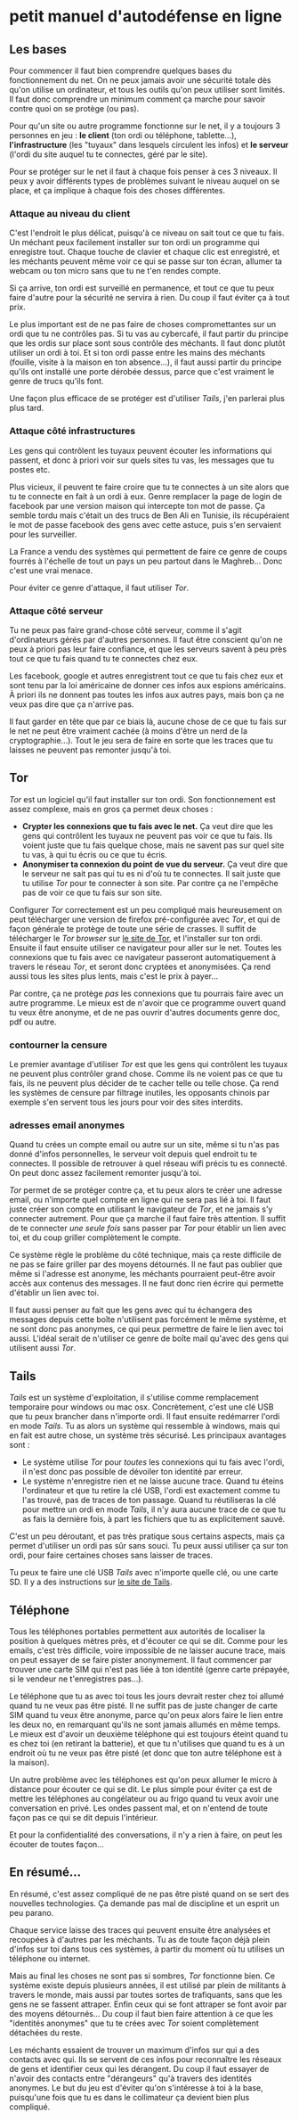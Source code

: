# petit manuel d'autodéfense en ligne

## Les bases

Pour commencer il faut bien comprendre quelques bases du fonctionnement du net.
On ne peux jamais avoir une sécurité totale dès qu'on utilise un ordinateur, et tous les outils qu'on peux utiliser sont limités.
Il faut donc comprendre un minimum comment ça marche pour savoir contre quoi on se protège (ou pas).

Pour qu'un site ou autre programme fonctionne sur le net, il y a
toujours 3 personnes en jeu : **le client** (ton ordi ou téléphone,
tablette…), **l'infrastructure** (les "tuyaux" dans lesquels circulent
les infos) et **le serveur** (l'ordi du site auquel tu te connectes,
géré par le site).

Pour se protéger sur le net il faut à chaque fois penser à ces 3 niveaux.
Il peux y avoir différents types de problèmes suivant le niveau auquel on se place, et ça implique à chaque fois des choses différentes.

### Attaque au niveau du client

C'est l'endroit le plus délicat, puisqu'à ce niveau on sait tout ce
que tu fais.
Un méchant peux facilement installer sur ton ordi un programme qui enregistre tout.
Chaque touche de clavier et chaque clic est enregistré, et les méchants peuvent même voir ce qui se passe sur ton écran, allumer ta webcam ou ton micro sans que tu ne t'en rendes compte.

Si ça arrive, ton ordi est surveillé en permanence, et tout ce que tu peux faire d'autre pour la sécurité ne servira à rien.
Du coup il faut éviter ça à tout prix.

Le plus important est de ne pas faire de choses compromettantes sur un ordi que tu ne contrôles pas.
Si tu vas au cybercafé, il faut partir du principe que les ordis sur place sont sous contrôle des méchants.
Il faut donc plutôt utiliser un ordi à toi.
Et si ton ordi passe entre les mains des méchants (fouille, visite à la maison en ton absence…), il faut aussi partir du principe qu'ils ont installé une porte dérobée dessus, parce que c'est vraiment le genre de trucs qu'ils font.

Une façon plus efficace de se protéger est d'utiliser *Tails*, j'en parlerai plus plus tard.

### Attaque côté infrastructures

Les gens qui contrôlent les tuyaux peuvent écouter les informations qui passent, et donc à priori voir sur quels sites tu vas, les messages que tu postes etc.

Plus vicieux, il peuvent te faire croire que tu te connectes à un site alors que tu te connecte en fait à un ordi à eux.
Genre remplacer la page de login de facebook par une version maison qui intercepte ton mot de passe.
Ça semble tordu mais c'était un des trucs de Ben Ali en Tunisie, ils récupéraient le mot de passe facebook des gens avec cette astuce, puis s'en servaient pour les surveiller.

La France a vendu des systèmes qui permettent de faire ce genre de coups fourrés à l'échelle de tout un pays un peu partout dans le Maghreb…
Donc c'est une vrai menace.

Pour éviter ce genre d'attaque, il faut utiliser *Tor*.

### Attaque côté serveur

Tu ne peux pas faire grand-chose côté serveur, comme il s'agit d'ordinateurs gérés par d'autres personnes.
Il faut être conscient qu'on ne peux à priori pas leur faire confiance, et que les serveurs savent à peu près tout ce que tu fais quand tu te connectes chez eux.

Les facebook, google et autres enregistrent tout ce que tu fais chez eux et sont tenu par la loi américaine de donner ces infos aux espions américains.
À priori ils ne donnent pas toutes les infos aux autres pays, mais bon ça ne veux pas dire que ça n'arrive pas.

Il faut garder en tête que par ce biais là, aucune chose de ce que tu fais sur le net ne peut être vraiment cachée (à moins d'être un nerd de la cryptographie…).
Tout le jeu sera de faire en sorte que les traces que tu laisses ne peuvent pas remonter jusqu'à toi.

## Tor

*Tor* est un logiciel qu'il faut installer sur ton ordi.
Son fonctionnement est assez complexe, mais en gros ça permet deux choses :

- **Crypter les connexions que tu fais avec le net.**
  Ça veut dire que les gens qui contrôlent les tuyaux ne peuvent pas voir ce que tu fais.
  Ils voient juste que tu fais quelque chose, mais ne savent pas sur quel site tu vas, à qui tu écris ou ce que tu écris.
- **Anonymiser ta connexion du point de vue du serveur.**
  Ça veut dire que le serveur ne sait pas qui tu es ni d'où tu te connectes.
  Il sait juste que tu utilise *Tor* pour te connecter à son site.
  Par contre ça ne l'empêche pas de voir ce que tu fais sur son site.

Configurer *Tor* correctement est un peu compliqué mais heureusement on peut télécharger une version de firefox pré-configurée avec *Tor*, et qui de façon générale te protège de toute une série de crasses.
Il suffit de télécharger le *Tor browser* sur [le site de Tor](https://www.torproject.org/download/download-easy.html.en), et l'installer sur ton ordi.
Ensuite il faut ensuite utiliser ce navigateur pour aller sur le net.
Toutes les connexions que tu fais avec ce navigateur passeront automatiquement à travers le réseau *Tor*, et seront donc cryptées et anonymisées.
Ça rend aussi tous les sites plus lents, mais c'est le prix à payer…

Par contre, ça ne protège *pas* les connexions que tu pourrais faire avec un autre programme.
Le mieux est de n'avoir que ce programme ouvert quand tu veux être anonyme, et de ne pas ouvrir d'autres documents genre doc, pdf ou autre.

### contourner la censure

Le premier avantage d'utiliser *Tor* est que les gens qui contrôlent les tuyaux ne peuvent plus contrôler grand chose.
Comme ils ne voient pas ce que tu fais, ils ne peuvent plus décider de te cacher telle ou telle chose.
Ça rend les systèmes de censure par filtrage inutiles, les opposants chinois par exemple s'en servent tous les jours pour voir des sites interdits.

### adresses email anonymes

Quand tu crées un compte email ou autre sur un site, même si tu n'as pas donné d'infos personnelles, le serveur voit depuis quel endroit tu te connectes.
Il possible de retrouver à quel réseau wifi précis tu es connecté.
On peut donc assez facilement remonter jusqu'à toi.

*Tor* permet de se protéger contre ça, et tu peux alors te créer une adresse email, ou n'importe quel compte en ligne qui ne sera pas lié à toi.
Il faut juste créer son compte en utilisant le navigateur de *Tor*, et ne jamais s'y connecter autrement.
Pour que ça marche il faut faire très attention.
Il suffit de te connecter *une seule fois* sans passer par *Tor* pour établir un lien avec toi, et du coup griller complètement le compte.

Ce système règle le problème du côté technique, mais ça reste difficile de ne pas se faire griller par des moyens détournés.
Il ne faut pas oublier que même si l'adresse est anonyme, les méchants pourraient peut-être avoir accès aux contenus des messages.
Il ne faut donc rien écrire qui permette d'établir un lien avec toi.

Il faut aussi penser au fait que les gens avec qui tu échangera des messages depuis cette boîte n'utilisent pas forcément le même système, et ne sont donc pas anonymes, ce qui peux permettre de faire le lien avec toi aussi.
L'idéal serait de n'utiliser ce genre de boîte mail qu'avec des gens qui utilisent aussi *Tor*.

## Tails

*Tails* est un système d'exploitation, il s'utilise comme remplacement temporaire pour windows ou mac osx.
Concrètement, c'est une clé USB que tu peux brancher dans n'importe ordi.
Il faut ensuite redémarrer l'ordi en mode *Tails*.
Tu as alors un système qui ressemble à windows, mais qui en fait est autre chose, un système très sécurisé.
Les principaux avantages sont :

- Le système utilise *Tor* pour *toutes* les connexions qui tu fais avec l'ordi, il n'est donc pas possible de dévoiler ton identité par erreur.
- Le système n'enregistre rien et ne laisse aucune trace.
  Quand tu éteins l'ordinateur et que tu retire la clé USB, l'ordi est exactement comme tu l'as trouvé, pas de traces de ton passage.
  Quand tu réutiliseras la clé pour mettre un ordi en mode *Tails*, il n'y aura aucune trace de ce que tu as fais la dernière fois, à part les fichiers que tu as explicitement sauvé.

C'est un peu déroutant, et pas très pratique sous certains aspects, mais ça permet d'utiliser un ordi pas sûr sans souci.
Tu peux aussi utiliser ça sur ton ordi, pour faire certaines choses sans laisser de traces.

Tu peux te faire une clé USB *Tails* avec n'importe quelle clé, ou une carte SD.
Il y a des instructions sur [le site de Tails](https://tails.boum.org/download/index.fr.html).

## Téléphone

Tous les téléphones portables permettent aux autorités de localiser la position à quelques mètres près, et d'écouter ce qui se dit.
Comme pour les emails, c'est très difficile, voire impossible de ne laisser aucune trace, mais on peut essayer de se faire pister anonymement.
Il faut commencer par trouver une carte SIM qui n'est pas liée à ton identité (genre carte prépayée, si le vendeur ne t'enregistres pas…).

Le téléphone que tu as avec toi tous les jours devrait rester chez toi allumé quand tu ne veux pas être pisté.
Il ne suffit pas de juste changer de carte SIM quand tu veux être anonyme, parce qu'on peux alors faire le lien entre les deux no, en remarquant qu'ils ne sont jamais allumés en même temps.
Le mieux est d'avoir un deuxième téléphone qui est toujours éteint quand tu es chez toi (en retirant la batterie), et que tu n'utilises que quand tu es à un endroit où tu ne veux pas être pisté (et donc que ton autre téléphone est à la maison).

Un autre problème avec les téléphones est qu'on peux allumer le micro à distance pour écouter ce qui se dit.
Le plus simple pour éviter ça est de mettre les téléphones au congélateur ou au frigo quand tu veux avoir une conversation en privé.
Les ondes passent mal, et on n'entend de toute façon pas ce qui se dit depuis l'intérieur.

Et pour la confidentialité des conversations, il n'y a rien à faire, on peut les écouter de toutes façon…

## En résumé…

En résumé, c'est assez compliqué de ne pas être pisté quand on se sert des nouvelles technologies.
Ça demande pas mal de discipline et un esprit un peu parano.

Chaque service laisse des traces qui peuvent ensuite être analysées et recoupées à d'autres par les méchants.
Tu as de toute façon déjà plein d'infos sur toi dans tous ces systèmes, à partir du moment où tu utilises un téléphone ou internet.

Mais au final les choses ne sont pas si sombres, *Tor* fonctionne bien.
Ce système existe depuis plusieurs années, il est utilisé par plein de militants à travers le monde, mais aussi par toutes sortes de trafiquants, sans que les gens ne se fassent attraper.
Enfin ceux qui se font attraper se font avoir par des moyens détournés…
Du coup il faut bien faire attention à ce que les "identités anonymes" que tu te crées avec *Tor* soient complètement détachées du reste.

Les méchants essaient de trouver un maximum d'infos sur qui a des contacts avec qui.
Ils se servent de ces infos pour reconnaître les réseaux de gens et identifier ceux qui les dérangent.
Du coup il faut essayer de n'avoir des contacts entre "dérangeurs" qu'à travers des identités anonymes.
Le but du jeu est d'éviter qu'on s'intéresse à toi à la base, puisqu'une fois que tu es dans le collimateur ça devient bien plus compliqué.
